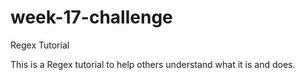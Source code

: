 # week-17-challenge
Regex Tutorial

This is a Regex tutorial to help others understand what it is and does.
